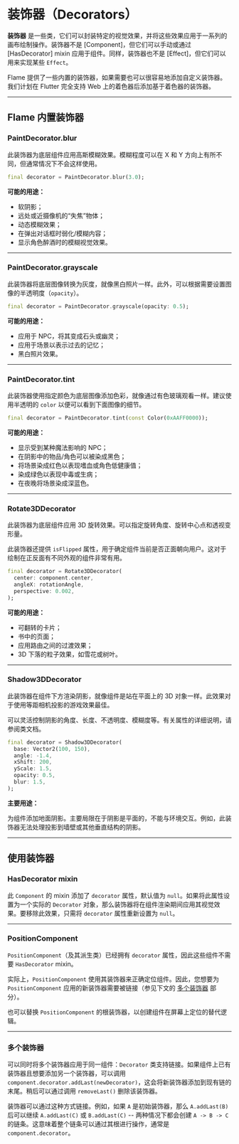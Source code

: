 # 装饰器（Decorators）

**装饰器** 是一些类，它们可以封装特定的视觉效果，并将这些效果应用于一系列的画布绘制操作。装饰器不是 [Component]，但它们可以手动或通过 [HasDecorator] mixin 应用于组件。同样，装饰器也不是 [Effect]，但它们可以用来实现某些 `Effect`。

Flame 提供了一些内置的装饰器，如果需要也可以很容易地添加自定义装饰器。我们计划在 Flutter 完全支持 Web 上的着色器后添加基于着色器的装饰器。

---

## Flame 内置装饰器

### **PaintDecorator.blur**

此装饰器为底层组件应用高斯模糊效果。模糊程度可以在 X 和 Y 方向上有所不同，但通常情况下不会这样使用。

```dart
final decorator = PaintDecorator.blur(3.0);
```

**可能的用途：**

- 软阴影；
- 远处或近摄像机的“失焦”物体；
- 动态模糊效果；
- 在弹出对话框时弱化/模糊内容；
- 显示角色醉酒时的模糊视觉效果。

---

### **PaintDecorator.grayscale**

此装饰器将底层图像转换为灰度，就像黑白照片一样。此外，可以根据需要设置图像的半透明度（`opacity`）。

```dart
final decorator = PaintDecorator.grayscale(opacity: 0.5);
```

**可能的用途：**

- 应用于 NPC，将其变成石头或幽灵；
- 应用于场景以表示过去的记忆；
- 黑白照片效果。

---

### **PaintDecorator.tint**

此装饰器使用指定颜色为底层图像添加色彩，就像通过有色玻璃观看一样。建议使用半透明的 `color` 以便可以看到下面图像的细节。

```dart
final decorator = PaintDecorator.tint(const Color(0xAAFF0000));
```

**可能的用途：**

- 显示受到某种魔法影响的 NPC；
- 在阴影中的物品/角色可以被染成黑色；
- 将场景染成红色以表现嗜血或角色低健康值；
- 染成绿色以表现中毒或生病；
- 在夜晚将场景染成深蓝色。

---

### **Rotate3DDecorator**

此装饰器为底层组件应用 3D 旋转效果。可以指定旋转角度、旋转中心点和透视变形量。

此装饰器还提供 `isFlipped` 属性，用于确定组件当前是否正面朝向用户。这对于绘制在正反面有不同外观的组件非常有用。

```dart
final decorator = Rotate3DDecorator(
  center: component.center,
  angleX: rotationAngle,
  perspective: 0.002,
);
```

**可能的用途：**

- 可翻转的卡片；
- 书中的页面；
- 应用路由之间的过渡效果；
- 3D 下落的粒子效果，如雪花或树叶。

---

### **Shadow3DDecorator**

此装饰器在组件下方渲染阴影，就像组件是站在平面上的 3D 对象一样。此效果对于使用等距相机投影的游戏效果最佳。

可以灵活控制阴影的角度、长度、不透明度、模糊度等。有关属性的详细说明，请参阅类文档。

```dart
final decorator = Shadow3DDecorator(
  base: Vector2(100, 150),
  angle: -1.4,
  xShift: 200,
  yScale: 1.5,
  opacity: 0.5,
  blur: 1.5,
);
```

**主要用途：**

为组件添加地面阴影。主要局限在于阴影是平面的，不能与环境交互。例如，此装饰器无法处理投影到墙壁或其他垂直结构的阴影。

---

## 使用装饰器

### **HasDecorator mixin**

此 `Component` 的 mixin 添加了 `decorator` 属性，默认值为 `null`。如果将此属性设置为一个实际的 `Decorator` 对象，那么装饰器将在组件渲染期间应用其视觉效果。要移除此效果，只需将 `decorator` 属性重新设置为 `null`。

---

### **PositionComponent**

`PositionComponent`（及其派生类）已经拥有 `decorator` 属性，因此这些组件不需要 `HasDecorator` mixin。

实际上，`PositionComponent` 使用其装饰器来正确定位组件。因此，您想要为 `PositionComponent` 应用的新装饰器需要被链接（参见下文的 [多个装饰器](#multiple-decorators) 部分）。

也可以替换 `PositionComponent` 的根装饰器，以创建组件在屏幕上定位的替代逻辑。

---

### **多个装饰器**

可以同时将多个装饰器应用于同一组件：`Decorator` 类支持链接。如果组件上已有装饰器且想要添加另一个装饰器，可以调用 `component.decorator.addLast(newDecorator)`，这会将新装饰器添加到现有链的末尾。稍后可以通过调用 `removeLast()` 删除该装饰器。

装饰器可以通过这种方式链接。例如，如果 `A` 是初始装饰器，那么 `A.addLast(B)` 后可以继续 `A.addLast(C)` 或 `B.addLast(C)` -- 两种情况下都会创建 `A -> B -> C` 的链条。这意味着整个链条可以通过其根进行操作，通常是 `component.decorator`。